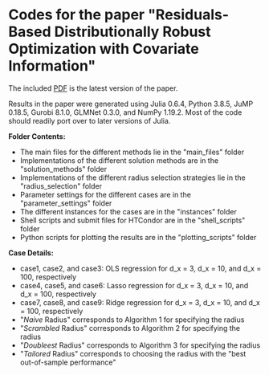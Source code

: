 # Codes for the paper "Residuals-Based Distributionally Robust Optimization with Covariate Information"

The included <a href = "https://github.com/rohitkannan/ER-DRO/blob/main/Residuals-based%20DRO%20with%20covariate%20information%20(R1).pdf" target="_blank">PDF</a> is the latest version of the paper.

Results in the paper were generated using Julia 0.6.4, Python 3.8.5, JuMP 0.18.5, Gurobi 8.1.0, GLMNet 0.3.0, and NumPy 1.19.2. Most of the code should readily port over to later versions of Julia.


**Folder Contents:**
* The main files for the different methods lie in the "main_files" folder
* Implementations of the different solution methods are in the "solution_methods" folder
* Implementations of the different radius selection strategies lie in the "radius_selection" folder
* Parameter settings for the different cases are in the "parameter_settings" folder
* The different instances for the cases are in the "instances" folder
* Shell scripts and submit files for HTCondor are in the "shell_scripts" folder
* Python scripts for plotting the results are in the "plotting_scripts" folder


**Case Details:**
* case1, case2, and case3: OLS regression for d_x = 3, d_x = 10, and d_x = 100, respectively
* case4, case5, and case6: Lasso regression for d_x = 3, d_x = 10, and d_x = 100, respectively
* case7, case8, and case9: Ridge regression for d_x = 3, d_x = 10, and d_x = 100, respectively
* "_Naive_ Radius" corresponds to Algorithm 1 for specifying the radius
* "_Scrambled_ Radius" corresponds to Algorithm 2 for specifying the radius
* "_Doubleest_ Radius" corresponds to Algorithm 3 for specifying the radius
* "_Tailored_ Radius" corresponds to choosing the radius with the "best out-of-sample performance"
